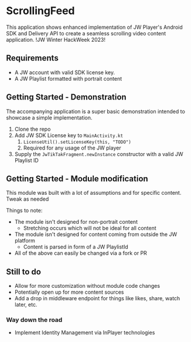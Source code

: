 # ScrollingFeed

This application shows enhanced implementation of JW Player's Android SDK and Delivery API to create a seamless scrolling video content application.
!JW Winter HackWeek 2023!

## Requirements

* A JW account with valid SDK license key.
* A JW Playlist formatted with portrait content 

## Getting Started - Demonstration
The accompanying application is a super basic demonstration intended to showcase a simple implementation.
1. Clone the repo
2. Add JW SDK License key to `MainActivity.kt`
   1. `LicenseUtil().setLicenseKey(this, "TODO")`
   2. Required for any usage of the JW player
3. Supply the `JwTikTakFragment.newInstance` constructor with a valid JW Playlist ID

## Getting Started - Module modification
This module was built with a lot of assumptions and for specific content. Tweak as needed

Things to note:
* The module isn't designed for non-portrait content
  * Stretching occurs which will not be ideal for all content
* The module isn't designed for content coming from outside the JW platform
  * Content is parsed in form of a JW PlaylistId
* All of the above can easily be changed via a fork or PR

## Still to do
* Allow for more customization without module code changes
* Potentially open up for more content sources
* Add a drop in middleware endpoint for things like likes, share, watch later, etc. 

### Way down the road
* Implement Identity Management via InPlayer technologies
